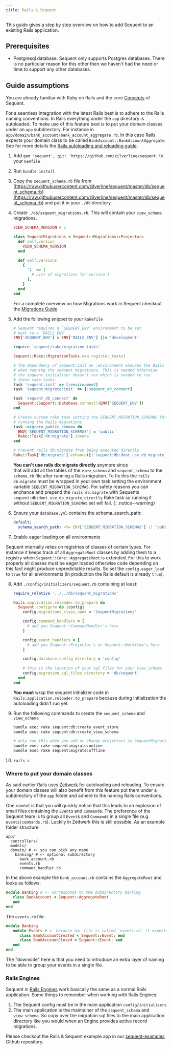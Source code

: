 ```yaml
---
title: Rails & Sequent
---
```


This guide gives a step by step overview on how to add Sequent to an existing Rails application.

## Prerequisites

- Postgresql database. Sequent only supports Postgres databases. There is no particular reason for this other then we haven't had the need or time
to support any other databases.

## Guide assumptions

You are already familiar with Ruby on Rails and the core [Concepts](concepts.html) of Sequent.

For a seamless integration with the latest Rails best is to adhere to the Rails naming conventions. In Rails everything under the `app` directory is autoloaded.
To make use of this feature best is to put your domain classes under an `app` subdirectory. For instance in `app/domain/bank_account/bank_account_aggregate.rb`.
In this case Rails expects your domain class to be called `BankAccount::BankAccountAggregate`.
See for more details the [Rails autoloading and reloading guide](https://guides.rubyonrails.org/autoloading_and_reloading_constants.html).

1. Add `gem 'sequent', git: 'https://github.com/zilverline/sequent'`  to your `Gemfile`

2. Run `bundle install`

3. Copy the `sequent_schema.rb` file from [https://raw.githubusercontent.com/zilverline/sequent/master/db/sequent_schema.rb](https://raw.githubusercontent.com/zilverline/sequent/master/db/sequent_schema.rb) and put it in your `./db` directory.

4. Create `./db/sequent_migrations.rb`. This will contain your `view_schema` migrations. 
    
    ```ruby
    VIEW_SCHEMA_VERSION = 1
    
    class SequentMigrations < Sequent::Migrations::Projectors
      def self.version
        VIEW_SCHEMA_VERSION
      end
    
      def self.versions
        {
          '1' => [
            # List of migrations for version 1
          ],
        }
      end
    end
    
    ```

    For a complete overview on how Migrations work in Sequent checkout the [Migrations Guide](/docs/concepts/migrations.html)
   
  
5. Add the following snippet to your `Rakefile`

    ```ruby
    # Sequent requires a `SEQUENT_ENV` environment to be set
    # next to a `RAILS_ENV` 
    ENV['SEQUENT_ENV'] = ENV['RAILS_ENV'] ||= 'development'
    
    require 'sequent/rake/migration_tasks'
    
    Sequent::Rake::MigrationTasks.new.register_tasks!
    
    # The dependency of sequent:init on :environment ensures the Rails app is loaded
    # when running the sequent migrations. This is needed otherwise
    # the sequent initializer doesn't run which is needed to run
    # these rake tasks.
    task 'sequent:init' => [:environment]
    task 'sequent:migrate:init' => [:sequent_db_connect]
    
    task 'sequent_db_connect' do
      Sequent::Support::Database.connect!(ENV['SEQUENT_ENV'])
    end
   
    # Create custom rake task setting the SEQUENT_MIGRATION_SCHEMAS for
    # running the Rails migrations 
    task :migrate_public_schema do
      ENV['SEQUENT_MIGRATION_SCHEMAS'] = 'public'
      Rake::Task['db:migrate'].invoke
    end

    # Prevent rails db:migrate from being executed directly.
    Rake::Task['db:migrate'].enhance([:'sequent:db:dont_use_db_migrate_directly'])
    ```


    **You can't use rails db:migrate directly** anymore since  
    that will add all the tables of the `view_schema` and `sequent_schema`
    to the `schema.rb` file after running a Rails migration. To fix this
    the `rails db:migrate` must be wrapped in your own task setting the
    environment variable `SEQUENT_MIGRATION_SCHEMAS`.
    For safety reasons you can enchance and prepend the `rails db:migrate`
    with Sequents `sequent:db:dont_use_db_migrate_directly` Rake task
    so running it without `SEQUENT_MIGRATION_SCHEMAS` set will fail.
    {: .notice--warning}

6. Ensure your `database.yml` contains the schema_search_path: 

    ```yaml
    default:
      schema_search_path: <%= ENV['SEQUENT_MIGRATION_SCHEMAS'] || 'public, sequent_schema, view_schema' %>
    ```

7. Enable eager loading on all environments

Sequent internally relies on registries of classes of certain types. For instance it keeps track of all
`AggregateRoot` classes by adding them to a registry when `Sequent::Core::AggregateRoot` is extended.
For this to work properly all classes must be eager loaded otherwise code depending on this fact might
produce unpredictable results. So set the `config.eager_load` to `true` for all environments 
(in production the Rails default is already `true`).

8. Add `./config/initializers/sequent.rb` containing at least:

    ```ruby
    require_relative '../../db/sequent_migrations'
   
    Rails.application.reloader.to_prepare do
      Sequent.configure do |config|
        config.migrations_class_name = 'SequentMigrations'
    
        config.command_handlers = [
          # add you Sequent::CommandHandler's here
        ]
    
        config.event_handlers = [
          # add you Sequent::Projector's or Sequent::Workflow's here
        ]

        config.database_config_directory = 'config'
      
        # this is the location of your sql files for your view_schema
        config.migration_sql_files_directory = 'db/sequent'
      end
    end
    ```

    **You must** wrap the sequent initializer code in `Rails.application.reloader.to_prepare` because during
    initialization the autoloading didn't run yet.

9. Run the following commands to create the `sequent_schema` and `view_schema`  

    ```bash
    bundle exec rake sequent:db:create_event_store
    bundle exec rake sequent:db:create_view_schema
    
    # only run this when you add or change projectors in SequentMigrations
    bundle exec rake sequent:migrate:online
    bundle exec rake sequent:migrate:offline    
    ```

10. `rails s`


### Where to put your domain classes

As said earlier Rails uses [Zeitwerk](https://github.com/fxn/zeitwerk) for autoloading and reloading. To ensure your domain classes will also benefit from
this feature put them under a subdirectory of the `app` folder and adhere to the naming Rails conventions.

One caveat is that you will quickly notice that this leads to an explosion of small files containing the `Event`s and `Command`s.
The preference of the Sequent team is to group all `Event`s and `Command`s in a single file (e.g. `events|commands.rb`).
Luckily in Zeitwerk this is still possible. As an example folder structure:

```
app/
  controllers/
  models/
  domain/ # <- you can pick any name
    banking/ # <- optional subdirectory
      bank_account.rb
      events.rb
      command_handler.rb
```

In the above example the `bank_account.rb` contains the `AggregateRoot` and looks as follows:

```ruby
module Banking # <- corresponds to the subdirectory banking
   class BankAccount < Sequent::AggregateRoot
   end
end
```

The `events.rb` file:

```ruby
module Banking
   module Events # <- because our file is called `events.rb` it expects a module Events to exist.
      class BankAccountCreated < Sequent::Event; end
      class BankAccountClosed < Sequent::Event; end
   end
end
```

The "downside" here is that you need to introduce an extra layer of naming to be able to group your events
in a single file. 

### Rails Engines

Sequent in [Rails Engines](https://guides.rubyonrails.org/engines.html) work basically the same as a normal Rails application.
Some things to remember when working with Rails Engines:

1. The Sequent config must be in the main application `config/initializers`
2. The main application is the maintainer of the `sequent_schema` and `view_schema`. 
   So copy over the migration sql files to the main application directory like you would when an Engine provides active record migrations.

Please checkout the Rails & Sequent example app in our [sequent-examples](https://github.com/zilverline/sequent-examples) Github repository.


